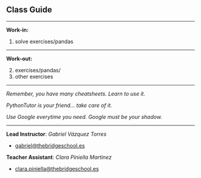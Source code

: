 ## **Class Guide**

---------

**Work-in:**

1. solve exercises/pandas

---------

**Work-out:**

2. exercises/pandas/
3. other exercises

---------

*Remember, you have many cheatsheets. Learn to use it.*

*PythonTutor is your friend... take care of it.*

*Use Google everytime you need. Google must be your shadow.*

---------

**Lead Instructor**: *Gabriel Vázquez Torres*

- gabriel@thebridgeschool.es

**Teacher Assistant**: *Clara Piniella Martinez*

- clara.piniella@thebridgeschool.es
